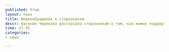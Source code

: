 ```yaml
---
published: true
layout: news
title: Видеообращение к сторонникам
descr: Евгения Чирикова рассказала сторонникам о том, как можно поддержать ее кампанию.
time: 21-55
categories:
- news

---
```


<object width="420" height="315"><param name="movie" value="http://www.youtube.com/v/KbjasClif6s?version=3&amp;hl=ru_RU"></param><param name="allowFullScreen" value="true"></param><param name="allowscriptaccess" value="always"></param><embed src="http://www.youtube.com/v/KbjasClif6s?version=3&amp;hl=ru_RU" type="application/x-shockwave-flash" width="420" height="315" allowscriptaccess="always" allowfullscreen="true"></embed></object>